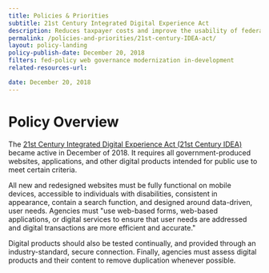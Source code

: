 ```yaml
---
title: Policies & Priorities
subtitle: 21st Century Integrated Digital Experience Act
description: Reduces taxpayer costs and improve the usability of federal websites by promoting electronic signatures, digital forms and self-service experiences.
permalink: /policies-and-priorities/21st-century-IDEA-act/
layout: policy-landing
policy-publish-date: December 20, 2018
filters: fed-policy web governance modernization in-development
related-resources-url:

date: December 20, 2018
---
```

# Policy Overview #
The [21st Century Integrated Digital Experience Act (21st Century IDEA)](https://www.congress.gov/bill/115th-congress/house-bill/5759/text) became active in December of 2018. It requires all government-produced websites, applications, and other digital products intended for public use to meet certain criteria.

All new and redesigned websites must be fully functional on mobile devices, accessible to individuals with disabilities, consistent in appearance, contain a search function, and designed around data-driven, user needs. Agencies must "use web-based forms, web-based applications, or digital services to ensure that user needs are addressed and digital transactions are more efficient and accurate."

Digital products should also be tested continually, and provided through an industry-standard, secure connection. Finally, agencies must assess digital products and their content to remove duplication whenever possible.
&nbsp;
